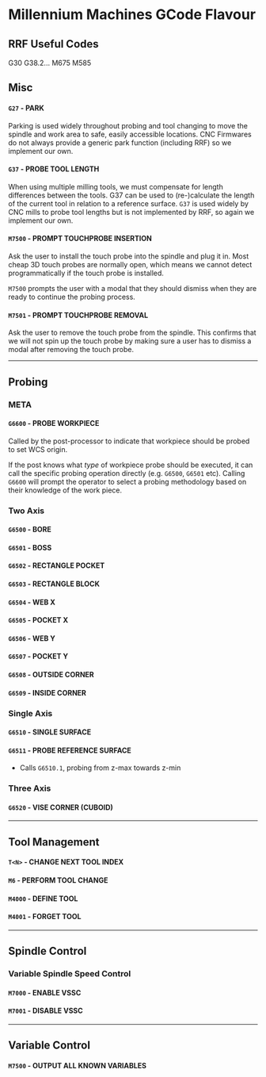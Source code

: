 # Millennium Machines GCode Flavour

## RRF Useful Codes
G30
G38.2...
M675
M585

## Misc

#### `G27` - PARK
Parking is used widely throughout probing and tool changing to move the spindle and work area to safe, easily accessible locations. CNC Firmwares do not always provide a generic park function (including RRF) so we implement our own.

#### `G37` - PROBE TOOL LENGTH
When using multiple milling tools, we must compensate for length differences between the tools. G37 can be used to (re-)calculate the length of the current tool in relation to a reference surface. `G37` is used widely by CNC mills to probe tool lengths but is not implemented by RRF, so again we implement our own.

#### `M7500` - PROMPT TOUCHPROBE INSERTION
Ask the user to install the touch probe into the spindle and plug it in. Most cheap 3D touch probes are normally open, which means we cannot detect programmatically if the touch probe is installed.

`M7500` prompts the user with a modal that they should dismiss when they are ready to continue the probing process.

#### `M7501` - PROMPT TOUCHPROBE REMOVAL
Ask the user to remove the touch probe from the spindle. This confirms that we will not spin up the touch probe by making sure a user has to dismiss a modal after removing the touch probe.

---

## Probing

### META

#### `G6600` - PROBE WORKPIECE
Called by the post-processor to indicate that workpiece should be probed to set WCS origin.

If the post knows what _type_ of workpiece probe should be executed, it can call the specific probing operation directly (e.g. `G6500`, `G6501` etc). Calling `G6600` will prompt the operator to select a probing methodology based on their knowledge of the work piece.

### Two Axis

#### `G6500` - BORE

#### `G6501` - BOSS

#### `G6502` - RECTANGLE POCKET

#### `G6503` - RECTANGLE BLOCK

#### `G6504` - WEB X

#### `G6505` - POCKET X

#### `G6506` - WEB Y

#### `G6507` - POCKET Y

#### `G6508` - OUTSIDE CORNER

#### `G6509` - INSIDE CORNER

### Single Axis

#### `G6510` - SINGLE SURFACE

#### `G6511` - PROBE REFERENCE SURFACE
  - Calls `G6510.1`, probing from z-max towards z-min

### Three Axis

#### `G6520` - VISE CORNER (CUBOID)



---

## Tool Management

#### `T<N>` - CHANGE NEXT TOOL INDEX

#### `M6` - PERFORM TOOL CHANGE

#### `M4000` - DEFINE TOOL

#### `M4001` - FORGET TOOL

---

## Spindle Control

### Variable Spindle Speed Control

#### `M7000` - ENABLE VSSC

#### `M7001` - DISABLE VSSC

---

## Variable Control

#### `M7500` - OUTPUT ALL KNOWN VARIABLES